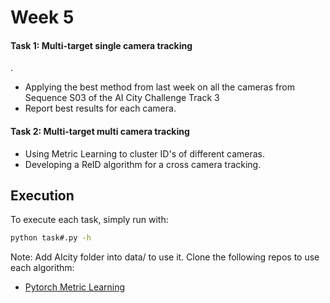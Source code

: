 # Week 5

#### Task 1: Multi-target single camera tracking
.
* Applying the best method from last week on all the cameras from Sequence S03 of the AI City Challenge Track 3
* Report best results for each camera.

#### Task 2: Multi-target multi camera tracking

* Using Metric Learning to cluster ID's of different cameras.
* Developing a ReID algorithm for a cross camera tracking.

## Execution
 
To execute each task, simply run with:

```bash
python task#.py -h
```


Note: Add AIcity folder into data/ to use it. Clone the following repos to use each algorithm:

+ [Pytorch Metric Learning](https://github.com/KevinMusgrave/pytorch-metric-learning)

